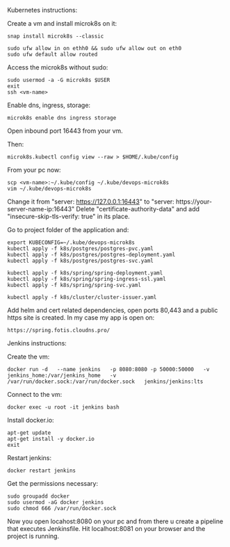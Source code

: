 Kubernetes instructions:

Create a vm and install microk8s on it:

	snap install microk8s --classic
	
	sudo ufw allow in on ethh0 && sudo ufw allow out on eth0
	sudo ufw default allow routed



Access the microk8s without sudo:

	sudo usermod -a -G microk8s $USER
	exit
	ssh <vm-name>

Enable dns, ingress, storage:

	microk8s enable dns ingress storage

Open inbound port 16443 from your vm.

Then:

	microk8s.kubectl config view --raw > $HOME/.kube/config

From your pc now:

	scp <vm-name>:~/.kube/config ~/.kube/devops-microk8s
	vim ~/.kube/devops-microk8s

Change it from "server: https://127.0.0.1:16443" to "server: https://your-server-name-ip:16443"
Delete "certificate-authority-data" and add "insecure-skip-tls-verify: true" in its place.

Go to project folder of the application and:

	export KUBECONFIG=~/.kube/devops-microk8s
	kubectl apply -f k8s/postgres/postgres-pvc.yaml
	kubectl apply -f k8s/postgres/postgres-deployment.yaml
	kubectl apply -f k8s/postgres/postgres-svc.yaml
	
	kubectl apply -f k8s/spring/spring-deployment.yaml
    kubectl apply -f k8s/spring/spring-ingress-ssl.yaml
	kubectl apply -f k8s/spring/spring-svc.yaml
    
    kubectl apply -f k8s/cluster/cluster-issuer.yaml


Add helm and cert related dependencies, open ports 80,443 and a public https site is created. In my case my app is open on:
    
	https://spring.fotis.cloudns.pro/

Jenkins instructions:
	
 Create the vm:
  
 	docker run -d   --name jenkins   -p 8080:8080 -p 50000:50000   -v jenkins_home:/var/jenkins_home   -v /var/run/docker.sock:/var/run/docker.sock   jenkins/jenkins:lts
 
 Connect to the vm:
 	
  	docker exec -u root -it jenkins bash

 Install docker.io:
 
   	apt-get update
	apt-get install -y docker.io
	exit
 
 Restart jenkins:
 	
  	docker restart jenkins

 Get the permissions necessary:
 
	sudo groupadd docker
	sudo usermod -aG docker jenkins 
	sudo chmod 666 /var/run/docker.sock
 
 Now you open locahost:8080 on your pc and from there u create a pipeline that executes Jenkinsfile. Hit localhost:8081 on your browser and the project is running.
